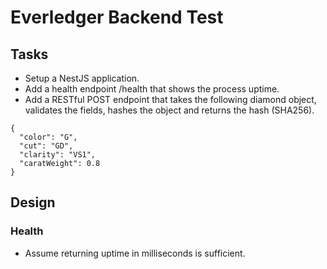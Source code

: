 # Everledger Backend Test

## Tasks

- Setup a NestJS application.
- Add a health endpoint /health that shows the process uptime.
- Add a RESTful POST endpoint that takes the following diamond object, validates the fields, hashes the object and returns the hash (SHA256).

```
{
  "color": "G",
  "cut": "GD",
  "clarity": "VS1",
  "caratWeight": 0.8
}
```

## Design

### Health

- Assume returning uptime in milliseconds is sufficient.
